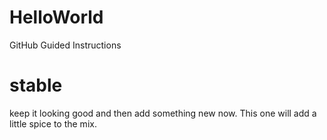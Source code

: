 # HelloWorld
GitHub Guided Instructions

# stable

keep it looking good and then add something new now.
This one will add a little spice to the mix.
